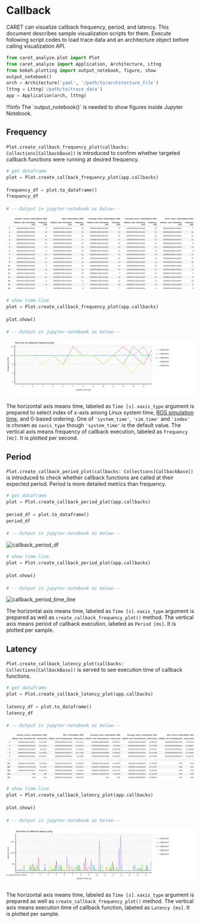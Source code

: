 # Callback

CARET can visualize callback frequency, period, and latency.
This document describes sample visualization scripts for them.
Execute following script codes to load trace data and an architecture object before calling visualization API.

```python
from caret_analyze.plot import Plot
from caret_analyze import Application, Architecture, Lttng
from bokeh.plotting import output_notebook, figure, show
output_notebook()
arch = Architecture('yaml', '/path/to/architecture_file')
lttng = Lttng('/path/to/trace_data')
app = Application(arch, lttng)
```

<prettier-ignore-start>
!!!info
    The `output_notebook()` is needed to show figures inside Jupyter Notebook.
<prettier-ignore-end>

## Frequency

`Plot.create_callback_frequency_plot(callbacks: Collections[CallbackBase])` is introduced to confirm whether targeted callback functions were running at desired frequency.

```python
# get dataframe
plot = Plot.create_callback_frequency_plot(app.callbacks)

frequency_df = plot.to_dataframe()
frequency_df

# ---Output in jupyter-notebook as below---
```

![callback_frequency_df](../../imgs/callback_frequency_df.png)

```python
# show time-line
plot = Plot.create_callback_frequency_plot(app.callbacks)

plot.show()

# ---Output in jupyter-notebook as below---
```

![callback_frequency_time_line](../../imgs/callback_frequency_time_line.png)

The horizontal axis means time, labeled as `Time [s]`. `xaxis_type` argument is prepared to select index of x-axis among Linux system time, [ROS simulation time](../../recording/sim_time.md), and 0-based ordering. One of `'system_time'`, `'sim_time'` and `'index'` is chosen as `xaxis_type` though `'system_time'` is the default value.
The vertical axis means frequency of callback execution, labeled as `Frequency [Hz]`. It is plotted per second.

## Period

`Plot.create_callback_period_plot(callbacks: Collections[CallbackBase])` is introduced to check whether callback functions are called at their expected period. Period is more detailed metrics than frequency.

```python
# get dataframe
plot = Plot.create_callback_period_plot(app.callbacks)

period_df = plot.to_dataframe()
period_df

# ---Output in jupyter-notebook as below---
```

![callback_period_df](../../imgs/callback_period_df.png)

```python
# show time-line
plot = Plot.create_callback_period_plot(app.callbacks)

plot.show()

# ---Output in jupyter-notebook as below---
```

![callback_period_time_line](../../imgs/callback_period_time_line.png)

The horizontal axis means time, labeled as `Time [s]`. `xaxis_type` argument is prepared as well as `create_callback_frequency_plot()` method.
The vertical axis means period of callback execution, labeled as `Period [ms]`. It is plotted per sample.

## Latency

`Plot.create_callback_latency_plot(callbacks: Collections[CallbackBase])` is served to see execution time of callback functions.

```python
# get dataframe
plot = Plot.create_callback_latency_plot(app.callbacks)

latency_df = plot.to_dataframe()
latency_df

# ---Output in jupyter-notebook as below---
```

![callback_latency_df](../../imgs/callback_latency_df.png)

```python
# show time-line
plot = Plot.create_callback_latency_plot(app.callbacks)

plot.show()

# ---Output in jupyter-notebook as below---
```

![callback_latency_time_line](../../imgs/callback_latency_time_line.png)

The horizontal axis means time, labeled as `Time [s]`. `xaxis_type` argument is prepared as well as `create_callback_frequency_plot()` method.
The vertical axis means execution time of callback function, labeled as `Latency [ms]`. It is plotted per sample.
